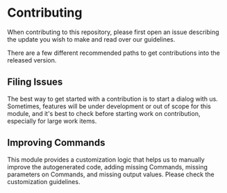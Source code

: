# Contributing

When contributing to this repository, please first open an issue describing the update you wish to make and read over our guidelines.

There are a few different recommended paths to get contributions into the released version.

## Filing Issues

The best way to get started with a contribution is to start a dialog with us. Sometimes, features will be under development or out of scope for this module, and it's best to check before starting work on contribution, especially for large work items.

## Improving Commands

This module provides a customization logic that helps us to manually improve the autogenerated code, adding missing Commands, missing parameters on Commands, and missing output values. Please check the customization guidelines.
